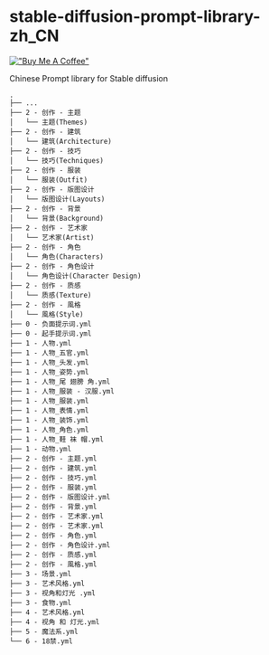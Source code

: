 # stable-diffusion-prompt-library-zh_CN

[!["Buy Me A Coffee"](https://www.buymeacoffee.com/assets/img/custom_images/orange_img.png)](https://www.buymeacoffee.com/n714mc)

Chinese Prompt library for Stable diffusion
```
.
├── ...
├── 2 - 创作 - 主题
│   └── 主题(Themes)
├── 2 - 创作 - 建筑
│   └── 建筑(Architecture)
├── 2 - 创作 - 技巧
│   └── 技巧(Techniques)
├── 2 - 创作 - 服装
│   └── 服装(Outfit)
├── 2 - 创作 - 版图设计
│   └── 版图设计(Layouts)
├── 2 - 创作 - 背景
│   └── 背景(Background)
├── 2 - 创作 - 艺术家
│   └── 艺术家(Artist)
├── 2 - 创作 - 角色
│   └── 角色(Characters)
├── 2 - 创作 - 角色设计
│   └── 角色设计(Character Design)
├── 2 - 创作 - 质感
│   └── 质感(Texture)
├── 2 - 创作 - 風格
│   └── 風格(Style)
├── 0 - 负面提示词.yml
├── 0 - 起手提示词.yml
├── 1 - 人物.yml
├── 1 - 人物_五官.yml
├── 1 - 人物_头发.yml
├── 1 - 人物_姿势.yml
├── 1 - 人物_尾 翅膀 角.yml
├── 1 - 人物_服装 - 汉服.yml
├── 1 - 人物_服装.yml
├── 1 - 人物_表情.yml
├── 1 - 人物_装饰.yml
├── 1 - 人物_角色.yml
├── 1 - 人物_鞋 袜 帽.yml
├── 1 - 动物.yml
├── 2 - 创作 - 主题.yml
├── 2 - 创作 - 建筑.yml
├── 2 - 创作 - 技巧.yml
├── 2 - 创作 - 服装.yml
├── 2 - 创作 - 版图设计.yml
├── 2 - 创作 - 背景.yml
├── 2 - 创作 - 艺术家.yml
├── 2 - 创作 - 艺术家.yml
├── 2 - 创作 - 角色.yml
├── 2 - 创作 - 角色设计.yml
├── 2 - 创作 - 质感.yml
├── 2 - 创作 - 風格.yml
├── 3 - 场景.yml
├── 3 - 艺术风格.yml
├── 3 - 视角和灯光 .yml
├── 3 - 食物.yml
├── 4 - 艺术风格.yml
├── 4 - 视角 和 灯光.yml
├── 5 - 魔法系.yml
└── 6 - 18禁.yml
```
